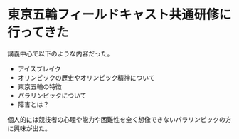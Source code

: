 # 東京五輪フィールドキャスト共通研修に行ってきた
講義中心で以下のような内容だった。
* アイスブレイク
* オリンピックの歴史やオリンピック精神について
* 東京五輪の特徴
* パラリンピックについて
* 障害とは？

個人的には競技者の心理や能力や困難性を全く想像できないパラリンピックの方に興味が出た。
